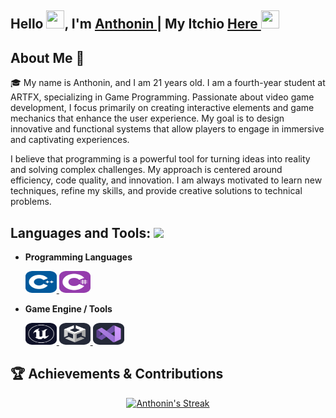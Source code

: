 ## Hello <img src="https://github.com/TheDudeThatCode/TheDudeThatCode/raw/master/Assets/Hi.gif" width="29" height="29" />, I'm <a href="https://www.linkedin.com/in/anthonin-kadi/" rel="nofollow">Anthonin </a> |  My Itchio <a href="https://anthoninkadi.itch.io/" rel="nofollow"> Here </a> <img src="https://github.com/TheDudeThatCode/TheDudeThatCode/blob/master/Assets/Developer.gif" width="29" height="29" />

## About Me 🚀
🎓 My name is Anthonin, and I am 21 years old. I am a fourth-year student at ARTFX, specializing in Game Programming. Passionate about video game development, I focus primarily on creating interactive elements and game mechanics that enhance the user experience. My goal is to design innovative and functional systems that allow players to engage in immersive and captivating experiences.

I believe that programming is a powerful tool for turning ideas into reality and solving complex challenges. My approach is centered around efficiency, code quality, and innovation. I am always motivated to learn new techniques, refine my skills, and provide creative solutions to technical problems.
<br/>

## Languages and Tools: <img src="https://media.giphy.com/media/WUlplcMpOCEmTGBtBW/giphy.gif" width="30" style="max-width: 100%;">

- **Programming Languages**
<ul>
<a target="_blank" rel="noopener noreferrer" href="">
   <img height="35" width="50" src="https://github.com/tandpfun/skill-icons/blob/main/icons/CPP.svg" alt="cplusplus"/>
</a>
<a target="_blank" rel="noopener noreferrer" href="">
   <img height="35" width="50" src="https://github.com/tandpfun/skill-icons/blob/main/icons/CS.svg" alt="csharp"/>
</a>
</ul>

- **Game Engine / Tools**
<ul>
<a target="_blank" rel="noopener noreferrer" href="">
   <img height="35" width="50" src="https://github.com/tandpfun/skill-icons/blob/main/icons/UnrealEngine.svg" alt="Unreal Engine"/>
</a>
<a target="_blank" rel="noopener noreferrer" href="">
   <img height="35" width="50" src="https://github.com/tandpfun/skill-icons/blob/main/icons/Unity-Dark.svg" alt="Unity"/>
</a>
<a target="_blank" rel="noopener noreferrer" href="">
   <img height="35" width="50" src="https://github.com/tandpfun/skill-icons/blob/main/icons/VisualStudio-Dark.svg" alt="Visual Studio"/>
</a>
</ul>

## 🏆 Achievements & Contributions

<div align="center">
  <a href="#"><img alt="Anthonin's Streak" src="https://github-readme-streak-stats.herokuapp.com/?user=AnthoninKADI&theme=modern-lilac2&hide_border=true&background=0D1117&stroke=5ce1e6" height="200"/></a>
  <br/>
</div>

